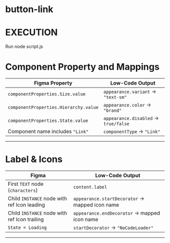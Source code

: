 # button-link

# EXECUTION 
Run node script.js

# Component Property and Mappings
| Figma Property                          | Low-Code Output                             |
|----------------------------------------|---------------------------------------------|
| `componentProperties.Size.value`       | `appearance.variant` → `"text-sm"`          |
| `componentProperties.Hierarchy.value`  | `appearance.color` → `"brand"`              |
| `componentProperties.State.value`      | `appearance.disabled` → `true/false`        |
| Component name includes `"Link"`       | `componentType` → `"Link"`                  |

---

# Label & Icons

| Figma                                           | Low-Code Output                                    |
|------------------------------------------------|----------------------------------------------------|
| First `TEXT` node (`characters`)               | `content.label`                                    |
| Child `INSTANCE` node with ref Icon leading    | `appearance.startDecorator` → mapped icon name     |
| Child `INSTANCE` node with ref Icon trailing   | `appearance.endDecorator` → mapped icon name       |
| `State = Loading`                              | `startDecorator` → `"NoCodeLoader"`                |

---
